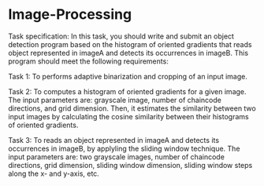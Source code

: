 # Image-Processing

Task specification:
In this task, you should write and submit an object detection program based on the histogram of oriented gradients that reads object represented in imageA and detects its occurrences in imageB. 
This program should meet the following requirements:

Task 1: To performs adaptive binarization and cropping of an input image.

Task 2: To computes a histogram of oriented gradients for a given image. The input parameters are: grayscale image, number of chaincode directions, and grid dimension. Then, it estimates the similarity between two input images by calculating the cosine similarity between their histograms of oriented gradients.

Task 3: To reads an object represented in imageA and detects its occurrences in imageB, by applyling the sliding window technique. The input parameters are: two grayscale images, number of chaincode directions, grid dimension, sliding window dimension, sliding window steps along the x- and y-axis, etc.
